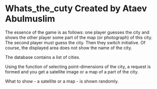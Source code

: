 # Whats_the_cuty Created by Ataev Abulmuslim

The essence of the game is as follows: one player guesses the city and shows the other player some part of the map (or photograph) of this city. The second player must guess the city. Then they switch initiative. Of course, the displayed area does not show the name of the city.

The database contains a list of cities.

Using the function of selecting point-dimensions of the city, a request is formed and you get a satellite image or a map of a part of the city.

What to show - a satellite or a map - is shown randomly.
